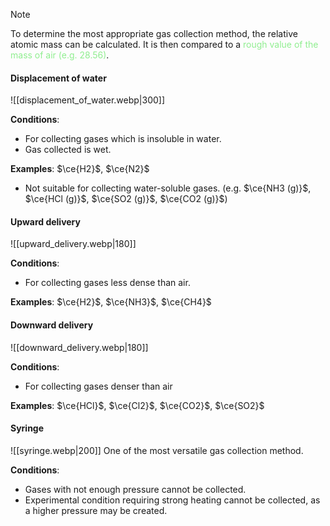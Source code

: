 > [!note]
> To determine the most appropriate gas collection method, the relative atomic mass can be calculated. It is then compared to a <span style="color: lightgreen">rough value of the mass of air (e.g. 28.56)</span>.
#### Displacement of water
![[displacement_of_water.webp|300]]

**Conditions**:
- For collecting gases which is insoluble in water.
- Gas collected is wet.

**Examples**: $\ce{H2}$, $\ce{N2}$
- Not suitable for collecting water-soluble gases.
  (e.g. $\ce{NH3 (g)}$, $\ce{HCl (g)}$, $\ce{SO2 (g)}$, $\ce{CO2 (g)}$)

#### Upward delivery
![[upward_delivery.webp|180]]

**Conditions**:
- For collecting gases less dense than air.

**Examples**: $\ce{H2}$, $\ce{NH3}$, $\ce{CH4}$

#### Downward delivery
![[downward_delivery.webp|180]]

**Conditions**:
- For collecting gases denser than air

**Examples**: $\ce{HCl}$, $\ce{Cl2}$, $\ce{CO2}$, $\ce{SO2}$

#### Syringe
![[syringe.webp|200]]
One of the most versatile gas collection method.

**Conditions**:
- Gases with not enough pressure cannot be collected.
- Experimental condition requiring strong heating cannot be collected, as a higher pressure may be created.

